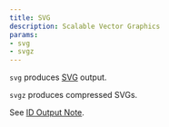 ```yaml
---
title: SVG
description: Scalable Vector Graphics
params:
- svg
- svgz
---
```

`svg` produces [SVG](http://www.adobe.com/svg/) output.

`svgz` produces compressed SVGs.

See [ID Output Note](/docs/outputs/#ID).
